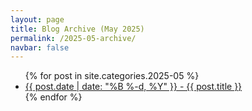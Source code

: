 ```yaml
---
layout: page
title: Blog Archive (May 2025)
permalink: /2025-05-archive/
navbar: false
---
```


<ul>
  {% for post in site.categories.2025-05 %}
    <li><a href="{{ post.url }}">{{ post.date | date: "%B %-d, %Y" }} - {{ post.title }}</a></li>
  {% endfor %}
</ul>